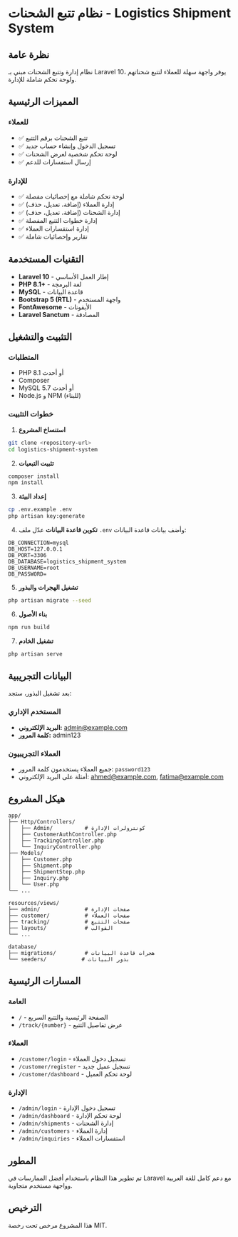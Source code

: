 # نظام تتبع الشحنات - Logistics Shipment System

## نظرة عامة
نظام إدارة وتتبع الشحنات مبني بـ Laravel 10، يوفر واجهة سهلة للعملاء لتتبع شحناتهم ولوحة تحكم شاملة للإدارة.

## المميزات الرئيسية

### للعملاء
- ✅ تتبع الشحنات برقم التتبع
- ✅ تسجيل الدخول وإنشاء حساب جديد
- ✅ لوحة تحكم شخصية لعرض الشحنات
- ✅ إرسال استفسارات للدعم

### للإدارة
- ✅ لوحة تحكم شاملة مع إحصائيات مفصلة
- ✅ إدارة العملاء (إضافة، تعديل، حذف)
- ✅ إدارة الشحنات (إضافة، تعديل، حذف)
- ✅ إدارة خطوات التتبع المفصلة
- ✅ إدارة استفسارات العملاء
- ✅ تقارير وإحصائيات شاملة

## التقنيات المستخدمة
- **Laravel 10** - إطار العمل الأساسي
- **PHP 8.1+** - لغة البرمجة
- **MySQL** - قاعدة البيانات
- **Bootstrap 5 (RTL)** - واجهة المستخدم
- **FontAwesome** - الأيقونات
- **Laravel Sanctum** - المصادقة

## التثبيت والتشغيل

### المتطلبات
- PHP 8.1 أو أحدث
- Composer
- MySQL 5.7 أو أحدث
- Node.js و NPM (للبناء)

### خطوات التثبيت

1. **استنساخ المشروع**
```bash
git clone <repository-url>
cd logistics-shipment-system
```

2. **تثبيت التبعيات**
```bash
composer install
npm install
```

3. **إعداد البيئة**
```bash
cp .env.example .env
php artisan key:generate
```

4. **تكوين قاعدة البيانات**
عدّل ملف `.env` وأضف بيانات قاعدة البيانات:
```env
DB_CONNECTION=mysql
DB_HOST=127.0.0.1
DB_PORT=3306
DB_DATABASE=logistics_shipment_system
DB_USERNAME=root
DB_PASSWORD=
```

5. **تشغيل الهجرات والبذور**
```bash
php artisan migrate --seed
```

6. **بناء الأصول**
```bash
npm run build
```

7. **تشغيل الخادم**
```bash
php artisan serve
```

## البيانات التجريبية

بعد تشغيل البذور، ستجد:

### المستخدم الإداري
- **البريد الإلكتروني:** admin@example.com
- **كلمة المرور:** admin123

### العملاء التجريبيون
- جميع العملاء يستخدمون كلمة المرور: `password123`
- أمثلة على البريد الإلكتروني: ahmed@example.com, fatima@example.com

## هيكل المشروع

```
app/
├── Http/Controllers/
│   ├── Admin/          # كونترولرات الإدارة
│   ├── CustomerAuthController.php
│   ├── TrackingController.php
│   └── InquiryController.php
├── Models/
│   ├── Customer.php
│   ├── Shipment.php
│   ├── ShipmentStep.php
│   ├── Inquiry.php
│   └── User.php
└── ...

resources/views/
├── admin/              # صفحات الإدارة
├── customer/           # صفحات العملاء
├── tracking/           # صفحات التتبع
├── layouts/            # القوالب
└── ...

database/
├── migrations/         # هجرات قاعدة البيانات
└── seeders/           # بذور البيانات
```

## المسارات الرئيسية

### العامة
- `/` - الصفحة الرئيسية والتتبع السريع
- `/track/{number}` - عرض تفاصيل التتبع

### العملاء
- `/customer/login` - تسجيل دخول العملاء
- `/customer/register` - تسجيل عميل جديد
- `/customer/dashboard` - لوحة تحكم العميل

### الإدارة
- `/admin/login` - تسجيل دخول الإدارة
- `/admin/dashboard` - لوحة تحكم الإدارة
- `/admin/shipments` - إدارة الشحنات
- `/admin/customers` - إدارة العملاء
- `/admin/inquiries` - استفسارات العملاء

## المطور
تم تطوير هذا النظام باستخدام أفضل الممارسات في Laravel مع دعم كامل للغة العربية وواجهة مستخدم متجاوبة.

## الترخيص
هذا المشروع مرخص تحت رخصة MIT.

